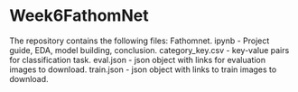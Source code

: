 # Week6FathomNet

The repository contains the following files:
Fathomnet. ipynb - Project guide, EDA, model building, conclusion.
category_key.csv - key-value pairs for classification task. 
eval.json - json object with links for evaluation images to download. 
train.json - json object with links to train images to download.
